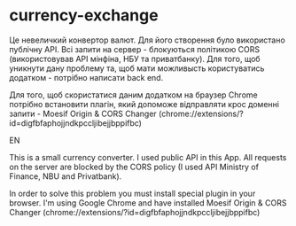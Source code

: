 # currency-exchange

Це невеличкий конвертор валют. Для його створення було використано публічну API.
Всі запити на сервер - блокуються політикою CORS (використовував API мінфіна,
НБУ та приватбанку). Для того, щоб уникнути дану проблему та, щоб мати
можливысть користуватись додатком - потрібно написати back end.

Для того, щоб скористатися даним додатком на браузер Chrome потрібно встановити
плагін, який допоможе відправляти крос доменні запити - Moesif Origin & CORS
Changer (chrome://extensions/?id=digfbfaphojjndkpccljibejjbppifbc)

EN

This is a small currency converter. I used public API in this App. All requests
on the server are blocked by the CORS policy (I used API Ministry of Finance,
NBU and Privatbank).

In order to solve this problem you must install special plugin in your browser.
I'm using Google Chrome and have installed Moesif Origin & CORS Changer
(chrome://extensions/?id=digfbfaphojjndkpccljibejjbppifbc)
